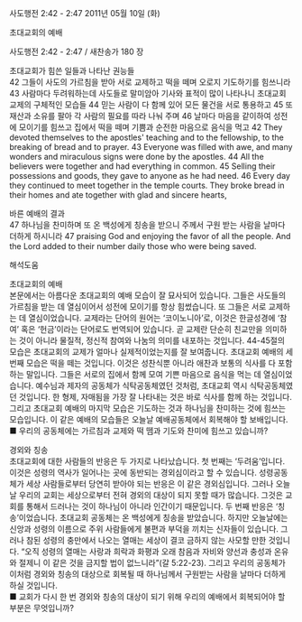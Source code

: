사도행전 2:42 - 2:47 
2011년 05월 10일 (화)

초대교회의 예배



사도행전 2:42 - 2:47 / 새찬송가 180 장


초대교회가 힘쓴 일들과 나타난 권능들   
42 그들이 사도의 가르침을 받아 서로 교제하고 떡을 떼며 오로지 기도하기를 힘쓰니라 43 사람마다 두려워하는데 사도들로 말미암아 기사와 표적이 많이 나타나니 초대교회 교제의 구체적인 모습들 44 믿는 사람이 다 함께 있어 모든 물건을 서로 통용하고 45 또 재산과 소유를 팔아 각 사람의 필요를 따라 나눠 주며 46 날마다 마음을 같이하여 성전에 모이기를 힘쓰고 집에서 떡을 떼며 기쁨과 순전한 마음으로 음식을 먹고 
42 They devoted themselves to the apostles' teaching and to the fellowship, to the breaking of bread and to prayer. 43 Everyone was filled with awe, and many wonders and miraculous signs were done by the apostles. 44 All the believers were together and had everything in common. 45 Selling their possessions and goods, they gave to anyone as he had need. 46 Every day they continued to meet together in the temple courts. They broke bread in their homes and ate together with glad and sincere hearts,   

바른 예배의 결과  
47 하나님을 찬미하며 또 온 백성에게 칭송을 받으니 주께서 구원 받는 사람을 날마다 더하게 하시니라 47 praising God and enjoying the favor of all the people. And the Lord added to their number daily those who were being saved.

해석도움





초대교회의 예배  
본문에서는 아름다운 초대교회의 예배 모습이 잘 묘사되어 있습니다. 그들은 사도들의 가르침을 받는 데 열심이어서 성전에 모이기를 항상 힘썼습니다. 또 그들은 서로 교제하는 데 열심이었습니다. 교제라는 단어의 원어는 ‘코이노니아’로, 이것은 한글성경에 ‘참여’ 혹은 ‘헌금’이라는 단어로도 번역되어 있습니다. 곧 교제란 단순히 친교만을 의미하는 것이 아니라 물질적, 정신적 참여와 나눔의 의미를 내포하는 것입니다. 44-45절의 모습은 초대교회의 교제가 얼마나 실제적이었는지를 잘 보여줍니다. 초대교회 예배의 세 번째 모습은 떡을 떼는 것입니다. 이것은 성찬식뿐 아니라 애찬과 보통의 식사를 다 포함하는 말입니다. 그들은 서로의 집에서 함께 모여 기쁜 마음으로 음식을 먹는 데 열심이었습니다. 예수님과 제자의 공동체가 식탁공동체였던 것처럼, 초대교회 역시 식탁공동체였던 것입니다. 한 형제, 자매됨을 가장 잘 나타내는 것은 바로 식사를 함께 하는 것입니다. 그리고 초대교회 예배의 마지막 모습은 기도하는 것과 하나님을 찬미하는 것에 힘쓰는 모습입니다. 이 같은 예배의 모습들은 오늘날 예배공동체에서 회복해야 할 보배입니다.  
■ 우리의 공동체에는 가르침과 교제와 떡 뗌과 기도와 찬미에 힘쓰고 있습니까?   

경외와 칭송  
초대교회에 대한 사람들의 반응은 두 가지로 나타났습니다. 첫 번째는 ‘두려움’입니다. 이것은 성령의 역사가 일어나는 곳에 동반되는 경외심이라고 할 수 있습니다. 성령공동체가 세상 사람들로부터 당연히 받아야 되는 반응은 이 같은 경외심입니다. 그러나 오늘날 우리의 교회는 세상으로부터 전혀 경외의 대상이 되지 못할 때가 많습니다. 그것은 교회를 통해서 드러나는 것이 하나님이 아니라 인간이기 때문입니다. 두 번째 반응은 ‘칭송’이었습니다. 초대교회 공동체는 온 백성에게 칭송을 받았습니다. 하지만 오늘날에는 신앙과 성령의 이름으로 주위 사람들에게 불편과 부덕을 끼치는 신자들이 있습니다. 그러나 참된 성령의 충만에서 나오는 열매는 세상이 결코 금하지 않는 사모할 만한 것입니다. “오직 성령의 열매는 사랑과 희락과 화평과 오래 참음과 자비와 양선과 충성과 온유와 절제니 이 같은 것을 금지할 법이 없느니라”(갈 5:22-23). 그리고 우리의 공동체가 이처럼 경외와 칭송의 대상으로 회복될 때 하나님께서 구원받는 사람을 날마다 더하게 하실 것입니다.  
■ 교회가 다시 한 번 경외와 칭송의 대상이 되기 위해 우리의 예배에서 회복되어야 할 부분은 무엇입니까?